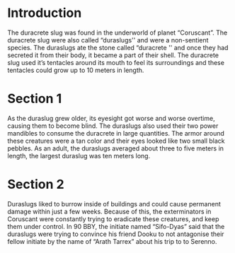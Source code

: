 # Introduction

The duracrete slug was found in the underworld of planet “Coruscant”.
The duracrete slug were also called “duraslugs'' and were a non-sentient species.
The duraslugs ate the stone called “duracrete '' and once they had secreted it from their body, it became a part of their shell.
The duracrete slug used it’s tentacles around its mouth to feel its surroundings and these tentacles could grow up to 10 meters in length.

# Section 1

As the duraslug grew older, its eyesight got worse and worse overtime, causing them to become blind.
The duraslugs also used their two power mandibles to consume the duracrete in large quantities.
The armor around these creatures were a tan color and their eyes looked like two small black pebbles.
As an adult, the duraslugs averaged about three to five meters in length, the largest duraslug was ten meters long.

# Section 2

Duraslugs liked to burrow inside of buildings and could cause permanent damage within just a few weeks.
Because of this, the exterminators in Coruscant were constantly trying to eradicate these creatures, and keep them under control.
In 90 BBY, the initiate named “Sifo-Dyas” said that the duraslugs were trying to convince his friend Dooku to not antagonise their fellow initiate by the name of “Arath Tarrex” about his trip to to Serenno.
